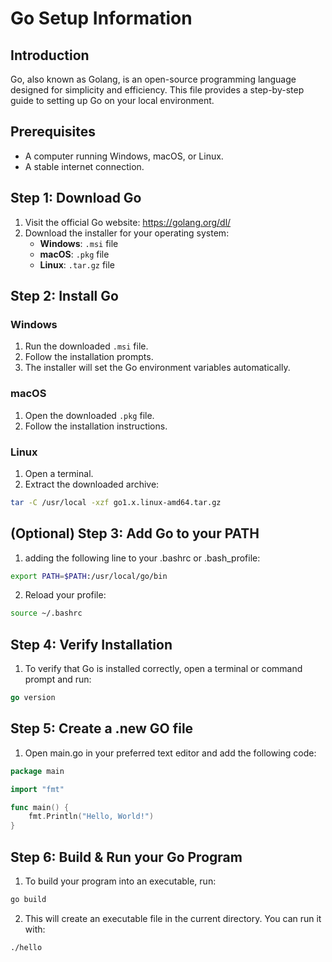 # Go Setup Information

## Introduction
Go, also known as Golang, is an open-source programming language designed for simplicity and efficiency. This file provides a step-by-step guide to setting up Go on your local environment.

## Prerequisites
- A computer running Windows, macOS, or Linux.
- A stable internet connection.

## Step 1: Download Go
1. Visit the official Go website: https://golang.org/dl/
2. Download the installer for your operating system:
   - **Windows**: `.msi` file
   - **macOS**: `.pkg` file
   - **Linux**: `.tar.gz` file

## Step 2: Install Go
### Windows
1. Run the downloaded `.msi` file.
2. Follow the installation prompts.
3. The installer will set the Go environment variables automatically.

### macOS
1. Open the downloaded `.pkg` file.
2. Follow the installation instructions.

### Linux
1. Open a terminal.
2. Extract the downloaded archive:
```bash
tar -C /usr/local -xzf go1.x.linux-amd64.tar.gz
```

## (Optional) Step 3: Add Go to your PATH
1. adding the following line to your .bashrc or .bash_profile:
```bash
export PATH=$PATH:/usr/local/go/bin
```
2. Reload your profile:
```bash
source ~/.bashrc
```

## Step 4: Verify Installation
1. To verify that Go is installed correctly, open a terminal or command prompt and run:
```go
go version
```

## Step 5: Create a .new GO file
1. Open main.go in your preferred text editor and add the following code:
```go
package main

import "fmt"

func main() {
    fmt.Println("Hello, World!")
}
```

## Step 6: Build & Run your Go Program
1. To build your program into an executable, run:
```bash
go build
```
2. This will create an executable file in the current directory. You can run it with:
```bash
./hello
```